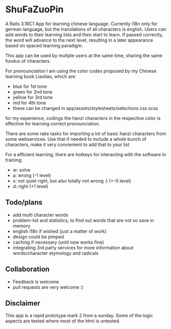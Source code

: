 # ShuFaZuoPin

A Rails 3.1RC1 App for learning chinese language. Currently i18n only for german language, but the translations of all characters is english.
Users can add words to their learning lists and then start to learn. If passed correctly, the word will advance to the next level, resulting in a later appearance based on spaced learning paradigm.

This app can be used by multple users at the same time, sharing the same fundus of characters.

For pronounciation I am using the color codes proposed by my Chinese learning book Liaoliao, which are:

* blue for 1st tone
* green for 2nd tone
* yellow for 3rd tone
* red for 4th tone
* these can be changed in app/assets/stylesheets/selections.css.scss

for my experience, codings the hanzi characters in the respective color is effective for learning correct pronounciation.

There are some rake tasks for importing a lot of basic hanzi characters from some webservices. Use that if needed to include a whole bunch of characters, make it very convienient to add that to your list

For a efficient learning, there are hotkeys for interacting with the software in training:
* w: solve
* a: wrong (-1 level)
* s: not quiet right, but also totally not wrong :) (+-0 level)
* d: right (+1 level)

## Todo/plans

* add multi character words
* problem-list and statistics, to find out words that are not so save in memory
* english i18n if wished (just a matter of work)
* design could be pimped
* caching if necessary (until now works fine)
* integrating 3rd party services for more information about words/character etymology and radicals

## Collaboration

* Feedback is welcome
* pull requests are very welcome :)

## Disclaimer

This app is a rapid prototype mark 2 from a sunday. Some of the logic aspects are tested where most of the html is untested.


